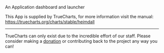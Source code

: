 An Application dashboard and launcher

This App is supplied by TrueCharts, for more information visit the manual: https://truecharts.org/charts/stable/heimdall

---

TrueCharts can only exist due to the incredible effort of our staff.
Please consider making a [donation](https://truecharts.org/docs/about/sponsor) or contributing back to the project any way you can!
